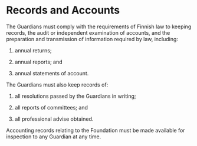 # Records and Accounts

The Guardians must comply with the requirements of Finnish law to keeping records, the audit or independent examination of accounts, and the preparation and transmission of information required by law, including:

1. annual returns;

2. annual reports; and

3. annual statements of account.

The Guardians must also keep records of:

1. all resolutions passed by the Guardians in writing;

2. all reports of committees; and

3. all professional advise obtained.

Accounting records relating to the Foundation must be made available for inspection to any Guardian at any time.
